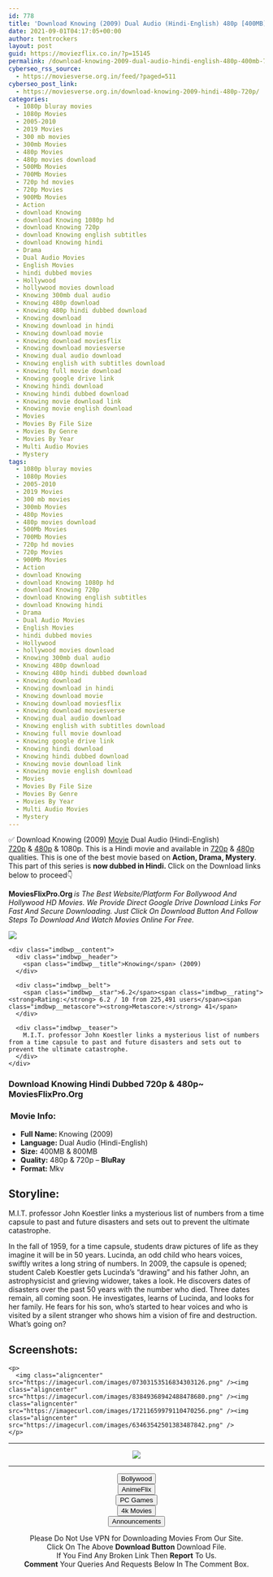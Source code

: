 ```yaml
---
id: 778
title: 'Download Knowing (2009) Dual Audio (Hindi-English) 480p [400MB] || 720p [800MB]'
date: 2021-09-01T04:17:05+00:00
author: tentrockers
layout: post
guid: https://moviezflix.co.in/?p=15145
permalink: /download-knowing-2009-dual-audio-hindi-english-480p-400mb-720p-800mb/
cyberseo_rss_source:
  - https://moviesverse.org.in/feed/?paged=511
cyberseo_post_link:
  - https://moviesverse.org.in/download-knowing-2009-hindi-480p-720p/
categories:
  - 1080p bluray movies
  - 1080p Movies
  - 2005-2010
  - 2019 Movies
  - 300 mb movies
  - 300mb Movies
  - 480p Movies
  - 480p movies download
  - 500Mb Movies
  - 700Mb Movies
  - 720p hd movies
  - 720p Movies
  - 900Mb Movies
  - Action
  - download Knowing
  - download Knowing 1080p hd
  - download Knowing 720p
  - download Knowing english subtitles
  - download Knowing hindi
  - Drama
  - Dual Audio Movies
  - English Movies
  - hindi dubbed movies
  - Hollywood
  - hollywood movies download
  - Knowing 300mb dual audio
  - Knowing 480p download
  - Knowing 480p hindi dubbed download
  - Knowing download
  - Knowing download in hindi
  - Knowing download movie
  - Knowing download moviesflix
  - Knowing download moviesverse
  - Knowing dual audio download
  - Knowing english with subtitles download
  - Knowing full movie download
  - Knowing google drive link
  - Knowing hindi download
  - Knowing hindi dubbed download
  - Knowing movie download link
  - Knowing movie english download
  - Movies
  - Movies By File Size
  - Movies By Genre
  - Movies By Year
  - Multi Audio Movies
  - Mystery
tags:
  - 1080p bluray movies
  - 1080p Movies
  - 2005-2010
  - 2019 Movies
  - 300 mb movies
  - 300mb Movies
  - 480p Movies
  - 480p movies download
  - 500Mb Movies
  - 700Mb Movies
  - 720p hd movies
  - 720p Movies
  - 900Mb Movies
  - Action
  - download Knowing
  - download Knowing 1080p hd
  - download Knowing 720p
  - download Knowing english subtitles
  - download Knowing hindi
  - Drama
  - Dual Audio Movies
  - English Movies
  - hindi dubbed movies
  - Hollywood
  - hollywood movies download
  - Knowing 300mb dual audio
  - Knowing 480p download
  - Knowing 480p hindi dubbed download
  - Knowing download
  - Knowing download in hindi
  - Knowing download movie
  - Knowing download moviesflix
  - Knowing download moviesverse
  - Knowing dual audio download
  - Knowing english with subtitles download
  - Knowing full movie download
  - Knowing google drive link
  - Knowing hindi download
  - Knowing hindi dubbed download
  - Knowing movie download link
  - Knowing movie english download
  - Movies
  - Movies By File Size
  - Movies By Genre
  - Movies By Year
  - Multi Audio Movies
  - Mystery
---
```

<div class="thecontent clearfix">
  <p>
    ✅ Download Knowing (2009) <a href="https://moviesverse.org.in/category/movies/" data-wpel-link="internal">Movie</a> Dual Audio (Hindi-English) <a href="https://moviesverse.org.in/720p-movies/" data-wpel-link="internal">720p</a>&nbsp;&&nbsp;<a href="https://moviesverse.org.in/480p-movies/" data-wpel-link="internal">480p</a> & 1080p. This is a Hindi movie and available in <a href="https://moviesverse.org.in/720p-movies/" data-wpel-link="internal">720p</a>&nbsp;&&nbsp;<a href="https://moviesverse.org.in/480p-movies/" data-wpel-link="internal">480p</a> qualities. This is one of the best movie based on <strong>Action, Drama, Mystery</strong>. This part of this series is <strong>now dubbed in <span>Hindi.&nbsp;</span></strong><span>Click on the Download links below to proceed👇</span>
  </p>
  
  <p>
    <strong><span>MoviesFlixPro.Org&nbsp;</span></strong><em>is The Best Website/Platform For Bollywood And Hollywood HD Movies. We Provide Direct Google Drive Download Links For Fast And Secure Downloading. Just Click On Download Button And Follow Steps To&nbsp;Download And Watch Movies Online For Free.</em>
  </p>
  
  <div class="imdbwp imdbwp--movie dark">
    <div class="imdbwp__thumb">
      <a class="imdbwp__link" target="_blank" title="Knowing" href="https://www.imdb.com/title/tt0448011/" rel="nofollow external noopener noreferrer" data-wpel-link="external"><img class="imdbwp__img" src="https://m.media-amazon.com/images/M/MV5BMTMyMjgyMDIyM15BMl5BanBnXkFtZTcwNjg3MjAyMg@@._V1_SX300.jpg" /></a>
    </div>
    
    <div class="imdbwp__content">
      <div class="imdbwp__header">
        <span class="imdbwp__title">Knowing</span> (2009)
      </div>
      
      <div class="imdbwp__belt">
        <span class="imdbwp__star">6.2</span><span class="imdbwp__rating"><strong>Rating:</strong> 6.2 / 10 from 225,491 users</span><span class="imdbwp__metascore"><strong>Metascore:</strong> 41</span>
      </div>
      
      <div class="imdbwp__teaser">
        M.I.T. professor John Koestler links a mysterious list of numbers from a time capsule to past and future disasters and sets out to prevent the ultimate catastrophe.
      </div>
    </div>
  </div>
  
  <h3>
    <span>Download Knowing Hindi Dubbed 720p & 480p~ MoviesFlixPro.Org</span>
  </h3>
  
  <h3>
    <span>&nbsp;Movie Info:&nbsp;</span>
  </h3>
  
  <ul>
    <li>
      <strong>Full Name: </strong>Knowing (2009)
    </li>
    <li>
      <strong>Language:</strong> Dual Audio (Hindi-English)
    </li>
    <li>
      <strong>Size:</strong> 400MB & 800MB
    </li>
    <li>
      <strong>Quality:</strong> 480p & 720p – <span><strong>BluRay</strong></span>
    </li>
    <li>
      <strong>Format:</strong>&nbsp;Mkv
    </li>
  </ul>
  
  <h2>
    <span>Storyline:</span>
  </h2>
  
  <p>
    M.I.T. professor John Koestler links a mysterious list of numbers from a time capsule to past and future disasters and sets out to prevent the ultimate catastrophe.
  </p>
  
  <div>
    In the fall of 1959, for a time capsule, students draw pictures of life as they imagine it will be in 50 years. Lucinda, an odd child who hears voices, swiftly writes a long string of numbers. In 2009, the capsule is opened; student Caleb Koestler gets Lucinda’s “drawing” and his father John, an astrophysicist and grieving widower, takes a look. He discovers dates of disasters over the past 50 years with the number who died. Three dates remain, all coming soon. He investigates, learns of Lucinda, and looks for her family. He fears for his son, who’s started to hear voices and who is visited by a silent stranger who shows him a vision of fire and destruction. What’s going on?
  </div>
  
  <div class="summary_text">
    <h2>
      <span>Screenshots:</span>
    </h2>
    
    <p>
      <img class="aligncenter" src="https://imagecurl.com/images/07303153516834303126.png" /><img class="aligncenter" src="https://imagecurl.com/images/83849368942488478680.png" /><img class="aligncenter" src="https://imagecurl.com/images/17211659979110470256.png" /><img class="aligncenter" src="https://imagecurl.com/images/63463542501383487842.png" />
    </p>
  </div>
</div>

<center>
  </p> 
  
  <hr />
  
  <p>
    <a href="http://gdrivepro.xyz/join.php" data-wpel-link="external" target="_blank" rel="nofollow external noopener noreferrer"><img src="https://i.imgur.com/FhMdWdW.png" /></a>
  </p>
  
  <hr />
  
  <p>
    <a href="https://dogemovies.xyz" target="_blank" data-wpel-link="external" rel="nofollow external noopener noreferrer"><button class="button button5">Bollywood</button></a><br /> <a href="https://animeflix.in" target="_blank" data-wpel-link="external" rel="nofollow external noopener noreferrer"><button class="button button5">AnimeFlix</button></a><br /> <a href="https://gamesflix.net/" target="_blank" data-wpel-link="external" rel="nofollow external noopener noreferrer"><button class="button button5">PC Games</button></a><br /> <a href="https://uhdmovies.in" target="_blank" data-wpel-link="external" rel="nofollow external noopener noreferrer"><button class="button button5">4k Movies</button></a><br /> <a href="https://moviesverse.org.in/announcements/" target="_blank" data-wpel-link="internal" rel="noopener"><button class="button button5">Announcements</button></a>
  </p>
  
  <div class="alert alert-danger">
    Please Do Not Use VPN for Downloading Movies From Our Site.
  </div>
  
  <div class="alert alert-success">
    Click On The Above <strong>Download Button</strong> Download File.
  </div>
  
  <div class="alert alert-warning">
    If You Find Any Broken Link Then <strong>Report</strong> To Us.
  </div>
  
  <div class="alert alert-info">
    <strong>Comment</strong> Your Queries And Requests Below In The Comment Box.
  </div>
  
  <p>
    </center>
  </p>